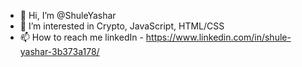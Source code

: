- 👋 Hi, I’m @ShuleYashar
- 👀 I’m interested in Crypto, JavaScript, HTML/CSS
- 📫 How to reach me linkedIn - https://www.linkedin.com/in/shule-yashar-3b373a178/

